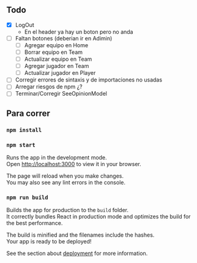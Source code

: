 ## Todo

- [x] LogOut
    - En el header ya hay un boton pero no anda
- [ ] Faltan botones (deberian ir en Adimin)
    - [ ] Agregar equipo en Home
    - [ ] Borrar equipo en Team
    - [ ] Actualizar equipo en Team
    - [ ] Agregar jugador en Team
    - [ ] Actualizar jugador en Player
- [ ] Corregir errores de sintaxis y de importaciones no usadas
- [ ] Arregar riesgos de npm ¿?
- [ ] Terminar/Corregir SeeOpinionModel

## Para correr
### `npm install`
### `npm start`

Runs the app in the development mode.\
Open [http://localhost:3000](http://localhost:3000) to view it in your browser.

The page will reload when you make changes.\
You may also see any lint errors in the console.

### `npm run build`

Builds the app for production to the `build` folder.\
It correctly bundles React in production mode and optimizes the build for the best performance.

The build is minified and the filenames include the hashes.\
Your app is ready to be deployed!

See the section about [deployment](https://facebook.github.io/create-react-app/docs/deployment) for more information.

